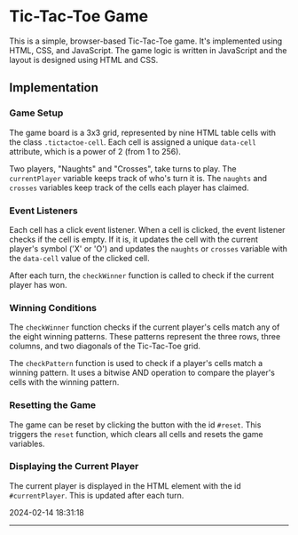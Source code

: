 # Tic-Tac-Toe Game

This is a simple, browser-based Tic-Tac-Toe game. It's implemented using HTML, CSS, and JavaScript. The game logic is written in JavaScript and the layout is designed using HTML and CSS.

## Implementation

### Game Setup

The game board is a 3x3 grid, represented by nine HTML table cells with the class `.tictactoe-cell`. Each cell is assigned a unique `data-cell` attribute, which is a power of 2 (from 1 to 256).

Two players, "Naughts" and "Crosses", take turns to play. The `currentPlayer` variable keeps track of who's turn it is. The `naughts` and `crosses` variables keep track of the cells each player has claimed.

### Event Listeners

Each cell has a click event listener. When a cell is clicked, the event listener checks if the cell is empty. If it is, it updates the cell with the current player's symbol ('X' or 'O') and updates the `naughts` or `crosses` variable with the `data-cell` value of the clicked cell.

After each turn, the `checkWinner` function is called to check if the current player has won.

### Winning Conditions

The `checkWinner` function checks if the current player's cells match any of the eight winning patterns. These patterns represent the three rows, three columns, and two diagonals of the Tic-Tac-Toe grid.

The `checkPattern` function is used to check if a player's cells match a winning pattern. It uses a bitwise AND operation to compare the player's cells with the winning pattern.

### Resetting the Game

The game can be reset by clicking the button with the id `#reset`. This triggers the `reset` function, which clears all cells and resets the game variables.

### Displaying the Current Player

The current player is displayed in the HTML element with the id `#currentPlayer`. This is updated after each turn.

2024-02-14 18:31:18

---
